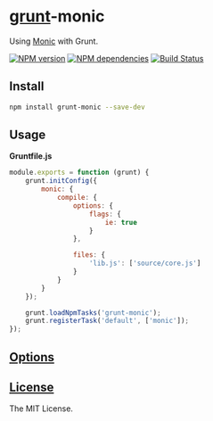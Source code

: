 # [grunt](http://gruntjs.com/)-monic

Using [Monic](https://github.com/kobezzza/Monic) with Grunt.

[![NPM version](http://img.shields.io/npm/v/grunt-monic.svg?style=flat)](http://badge.fury.io/js/grunt-monic)
[![NPM dependencies](http://img.shields.io/david/kobezzza/grunt-monic.svg?style=flat)](https://david-dm.org/kobezzza/grunt-monic)
[![Build Status](http://img.shields.io/travis/kobezzza/grunt-monic.svg?style=flat&branch=master)](https://travis-ci.org/kobezzza/grunt-monic)

## Install

```bash
npm install grunt-monic --save-dev
```

## Usage

**Gruntfile.js**

```js
module.exports = function (grunt) {
	grunt.initConfig({
		monic: {
			compile: {
				options: {
					flags: {
						ie: true
					}
				},

				files: {
					'lib.js': ['source/core.js']
				}
			}
		}
	});

	grunt.loadNpmTasks('grunt-monic');
	grunt.registerTask('default', ['monic']);
});
```

## [Options](https://github.com/kobezzza/Monic#%D0%98%D1%81%D0%BF%D0%BE%D0%BB%D1%8C%D0%B7%D0%BE%D0%B2%D0%B0%D0%BD%D0%B8%D0%B5-%D1%81%D0%B1%D0%BE%D1%80%D1%89%D0%B8%D0%BA%D0%B0-%D0%B8%D0%B7-nodejs)
## [License](https://github.com/kobezzza/grunt-monic/blob/master/LICENSE)

The MIT License.
